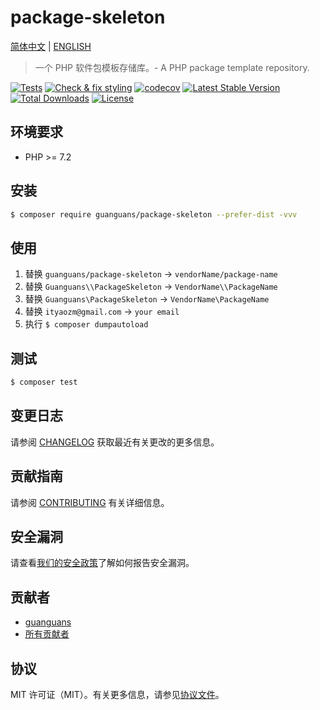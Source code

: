 # package-skeleton

[简体中文](README_zh_CN.md) | [ENGLISH](README.md)

> 一个 PHP 软件包模板存储库。- A PHP package template repository.

[![Tests](https://github.com/guanguans/package-skeleton/workflows/Tests/badge.svg)](https://github.com/guanguans/package-skeleton/actions)
[![Check & fix styling](https://github.com/guanguans/package-skeleton/workflows/Check%20&%20fix%20styling/badge.svg)](https://github.com/guanguans/package-skeleton/actions)
[![codecov](https://codecov.io/gh/guanguans/package-skeleton/branch/main/graph/badge.svg?token=URGFAWS6S4)](https://codecov.io/gh/guanguans/package-skeleton)
[![Latest Stable Version](https://poser.pugx.org/guanguans/package-skeleton/v)](//packagist.org/packages/guanguans/package-skeleton)
[![Total Downloads](https://poser.pugx.org/guanguans/package-skeleton/downloads)](//packagist.org/packages/guanguans/package-skeleton)
[![License](https://poser.pugx.org/guanguans/package-skeleton/license)](//packagist.org/packages/guanguans/package-skeleton)

## 环境要求

* PHP >= 7.2

## 安装

``` bash
$ composer require guanguans/package-skeleton --prefer-dist -vvv
```

## 使用

1. 替换 `guanguans/package-skeleton` -> `vendorName/package-name`
2. 替换 `Guanguans\\PackageSkeleton` -> `VendorName\\PackageName`
3. 替换 `Guanguans\PackageSkeleton` -> `VendorName\PackageName`
4. 替换 `ityaozm@gmail.com` -> `your email`
5. 执行 `$ composer dumpautoload`

## 测试

``` bash
$ composer test
```

## 变更日志

请参阅 [CHANGELOG](CHANGELOG.md) 获取最近有关更改的更多信息。

## 贡献指南

请参阅 [CONTRIBUTING](.github/CONTRIBUTING.md) 有关详细信息。

## 安全漏洞

请查看[我们的安全政策](../../security/policy)了解如何报告安全漏洞。

## 贡献者

* [guanguans](https://github.com/guanguans)
* [所有贡献者](../../contributors)

## 协议

MIT 许可证（MIT）。有关更多信息，请参见[协议文件](LICENSE)。

